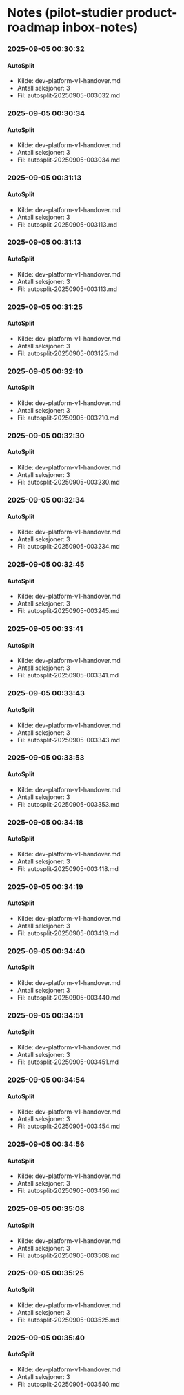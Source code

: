 # Notes (pilot-studier product-roadmap inbox-notes)


### 2025-09-05 00:30:32
#### AutoSplit
- Kilde: dev-platform-v1-handover.md
- Antall seksjoner: 3
- Fil: autosplit-20250905-003032.md




### 2025-09-05 00:30:34
#### AutoSplit
- Kilde: dev-platform-v1-handover.md
- Antall seksjoner: 3
- Fil: autosplit-20250905-003034.md




### 2025-09-05 00:31:13
#### AutoSplit
- Kilde: dev-platform-v1-handover.md
- Antall seksjoner: 3
- Fil: autosplit-20250905-003113.md




### 2025-09-05 00:31:13
#### AutoSplit
- Kilde: dev-platform-v1-handover.md
- Antall seksjoner: 3
- Fil: autosplit-20250905-003113.md




### 2025-09-05 00:31:25
#### AutoSplit
- Kilde: dev-platform-v1-handover.md
- Antall seksjoner: 3
- Fil: autosplit-20250905-003125.md




### 2025-09-05 00:32:10
#### AutoSplit
- Kilde: dev-platform-v1-handover.md
- Antall seksjoner: 3
- Fil: autosplit-20250905-003210.md




### 2025-09-05 00:32:30
#### AutoSplit
- Kilde: dev-platform-v1-handover.md
- Antall seksjoner: 3
- Fil: autosplit-20250905-003230.md




### 2025-09-05 00:32:34
#### AutoSplit
- Kilde: dev-platform-v1-handover.md
- Antall seksjoner: 3
- Fil: autosplit-20250905-003234.md




### 2025-09-05 00:32:45
#### AutoSplit
- Kilde: dev-platform-v1-handover.md
- Antall seksjoner: 3
- Fil: autosplit-20250905-003245.md




### 2025-09-05 00:33:41
#### AutoSplit
- Kilde: dev-platform-v1-handover.md
- Antall seksjoner: 3
- Fil: autosplit-20250905-003341.md




### 2025-09-05 00:33:43
#### AutoSplit
- Kilde: dev-platform-v1-handover.md
- Antall seksjoner: 3
- Fil: autosplit-20250905-003343.md




### 2025-09-05 00:33:53
#### AutoSplit
- Kilde: dev-platform-v1-handover.md
- Antall seksjoner: 3
- Fil: autosplit-20250905-003353.md




### 2025-09-05 00:34:18
#### AutoSplit
- Kilde: dev-platform-v1-handover.md
- Antall seksjoner: 3
- Fil: autosplit-20250905-003418.md




### 2025-09-05 00:34:19
#### AutoSplit
- Kilde: dev-platform-v1-handover.md
- Antall seksjoner: 3
- Fil: autosplit-20250905-003419.md




### 2025-09-05 00:34:40
#### AutoSplit
- Kilde: dev-platform-v1-handover.md
- Antall seksjoner: 3
- Fil: autosplit-20250905-003440.md




### 2025-09-05 00:34:51
#### AutoSplit
- Kilde: dev-platform-v1-handover.md
- Antall seksjoner: 3
- Fil: autosplit-20250905-003451.md




### 2025-09-05 00:34:54
#### AutoSplit
- Kilde: dev-platform-v1-handover.md
- Antall seksjoner: 3
- Fil: autosplit-20250905-003454.md




### 2025-09-05 00:34:56
#### AutoSplit
- Kilde: dev-platform-v1-handover.md
- Antall seksjoner: 3
- Fil: autosplit-20250905-003456.md




### 2025-09-05 00:35:08
#### AutoSplit
- Kilde: dev-platform-v1-handover.md
- Antall seksjoner: 3
- Fil: autosplit-20250905-003508.md




### 2025-09-05 00:35:25
#### AutoSplit
- Kilde: dev-platform-v1-handover.md
- Antall seksjoner: 3
- Fil: autosplit-20250905-003525.md




### 2025-09-05 00:35:40
#### AutoSplit
- Kilde: dev-platform-v1-handover.md
- Antall seksjoner: 3
- Fil: autosplit-20250905-003540.md


